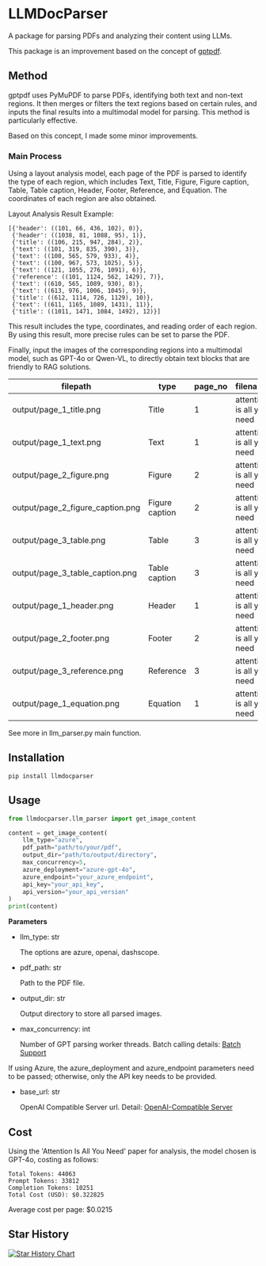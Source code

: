 # LLMDocParser

A package for parsing PDFs and analyzing their content using LLMs.

This package is an improvement based on the concept of [gptpdf](https://github.com/CosmosShadow/gptpdf/tree/main).

## Method
gptpdf uses PyMuPDF to parse PDFs, identifying both text and non-text regions. It then merges or filters the text regions based on certain rules, and inputs the final results into a multimodal model for parsing. This method is particularly effective.

Based on this concept, I made some minor improvements.

### Main Process
Using a layout analysis model, each page of the PDF is parsed to identify the type of each region, which includes Text, Title, Figure, Figure caption, Table, Table caption, Header, Footer, Reference, and Equation. The coordinates of each region are also obtained.

Layout Analysis Result Example:
```
[{'header': ((101, 66, 436, 102), 0)},
 {'header': ((1038, 81, 1088, 95), 1)},
 {'title': ((106, 215, 947, 284), 2)},
 {'text': ((101, 319, 835, 390), 3)},
 {'text': ((100, 565, 579, 933), 4)},
 {'text': ((100, 967, 573, 1025), 5)},
 {'text': ((121, 1055, 276, 1091), 6)},
 {'reference': ((101, 1124, 562, 1429), 7)},
 {'text': ((610, 565, 1089, 930), 8)},
 {'text': ((613, 976, 1006, 1045), 9)},
 {'title': ((612, 1114, 726, 1129), 10)},
 {'text': ((611, 1165, 1089, 1431), 11)},
 {'title': ((1011, 1471, 1084, 1492), 12)}]
```
This result includes the type, coordinates, and reading order of each region. By using this result, more precise rules can be set to parse the PDF.

Finally, input the images of the corresponding regions into a multimodal model, such as GPT-4o or Qwen-VL, to directly obtain text blocks that are friendly to RAG solutions.

| filepath                                  | type            | page_no | filename                  | content               |
|-------------------------------------------|-----------------|---------|---------------------------|-----------------------|
| output/page_1_title.png                   | Title           | 1       | attention is all you need | [Text Block 1]        |
| output/page_1_text.png                    | Text            | 1       | attention is all you need | [Text Block 2]        |
| output/page_2_figure.png                  | Figure          | 2       | attention is all you need | [Text Block 3]        |
| output/page_2_figure_caption.png          | Figure caption  | 2       | attention is all you need | [Text Block 4]        |
| output/page_3_table.png                   | Table           | 3       | attention is all you need | [Text Block 5]        |
| output/page_3_table_caption.png           | Table caption   | 3       | attention is all you need | [Text Block 6]        |
| output/page_1_header.png                  | Header          | 1       | attention is all you need | [Text Block 7]        |
| output/page_2_footer.png                  | Footer          | 2       | attention is all you need | [Text Block 8]        |
| output/page_3_reference.png               | Reference       | 3       | attention is all you need | [Text Block 9]        |
| output/page_1_equation.png                | Equation        | 1       | attention is all you need | [Text Block 10]       |

See more in llm_parser.py main function.

## Installation

```commandline
pip install llmdocparser
```

## Usage

```python
from llmdocparser.llm_parser import get_image_content

content = get_image_content(
    llm_type="azure",
    pdf_path="path/to/your/pdf",
    output_dir="path/to/output/directory",
    max_concurrency=5,
    azure_deployment="azure-gpt-4o",
    azure_endpoint="your_azure_endpoint",
    api_key="your_api_key",
    api_version="your_api_version"
)
print(content)
```

**Parameters**

* llm_type: str
  
  The options are azure, openai, dashscope.
* pdf_path: str
  
  Path to the PDF file.
* output_dir: str
  
  Output directory to store all parsed images.

* max_concurrency: int
  
  Number of GPT parsing worker threads. Batch calling details: [Batch Support](https://python.langchain.com/v0.2/docs/integrations/llms/#features-natively-supported)

If using Azure, the azure_deployment and azure_endpoint parameters need to be passed; otherwise, only the API key needs to be provided.

* base_url: str
  
  OpenAI Compatible Server url. Detail: [OpenAI-Compatible Server](https://python.langchain.com/v0.2/docs/integrations/llms/vllm/#openai-compatible-server)

## Cost

Using the 'Attention Is All You Need' paper for analysis, the model chosen is GPT-4o, costing as follows:
```
Total Tokens: 44063
Prompt Tokens: 33812
Completion Tokens: 10251
Total Cost (USD): $0.322825
```
Average cost per page: $0.0215


## Star History

[![Star History Chart](https://api.star-history.com/svg?repos=lazyFrogLOL/llmdocparser&type=Date)](https://star-history.com/#lazyFrogLOL/llmdocparser&Date)